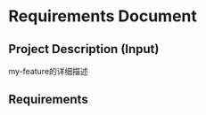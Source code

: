 # Requirements Document

## Project Description (Input)
my-feature的详细描述

## Requirements
<!-- Will be generated in /kiro/spec-requirements phase --> 